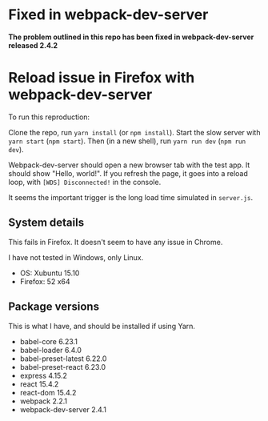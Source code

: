 # Fixed in webpack-dev-server
**The problem outlined in this repo has been fixed in webpack-dev-server released 2.4.2**

# Reload issue in Firefox with webpack-dev-server

To run this reproduction:

Clone the repo, run `yarn install` (or `npm install`).
Start the slow server with `yarn start` (`npm start`).
Then (in a new shell), run `yarn run dev` (`npm run dev`).

Webpack-dev-server should open a new browser tab with the test app. It should show "Hello, world!". If you refresh the page, it goes into a reload loop, with `[WDS] Disconnected!` in the console.

It seems the important trigger is the long load time simulated in `server.js`.

## System details

This fails in Firefox. It doesn't seem to have any issue in Chrome.

I have not tested in Windows, only Linux.

- OS: Xubuntu 15.10
- Firefox: 52 x64

## Package versions

This is what I have, and should be installed if using Yarn.

- babel-core 6.23.1
- babel-loader 6.4.0
- babel-preset-latest 6.22.0
- babel-preset-react 6.23.0
- express 4.15.2
- react 15.4.2
- react-dom 15.4.2
- webpack 2.2.1
- webpack-dev-server 2.4.1
